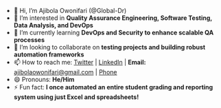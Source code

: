 - 👋 Hi, I’m Ajibola Owonifari (@Global-Dr)  
- 👀 I’m interested in **Quality Assurance Engineering, Software Testing, Data Analysis, and DevOps**  
- 🌱 I’m currently learning **DevOps and Security to enhance scalable QA processes**  
- 💞️ I’m looking to collaborate on **testing projects and building robust automation frameworks**  
- 📫 How to reach me: [Twitter](https://x.com/GlobalTrail_) | [LinkedIn](https://www.linkedin.com/in/ajibola-owonifari) | **Email:** ajibolaowonifari@gmail.com  | [Phone](08168883540)
- 😄 Pronouns: **He/Him**  
- ⚡ Fun fact: **I once automated an entire student grading and reporting system using just Excel and spreadsheets!**

<!---
I take initiative to uncover edge cases,  optimize it, and align it with user needs.
I proactively design both manual and automated test strategies using tools like Playwright and Cypress for web and UI testing and Postman for APIs, ensuring issues are resolved before they ever reach users.
Also, embed QA into CI/CD pipelines.
I collaborate closely with cross-functional teams to challenge assumptions, streamline processes, and advocate for scalable solutions.
My work directly contributes to the stability of platforms used by thousands of users, and I measure success by how smoothly those users experience our product. 

Ownership isn’t a mindset I adopt — it’s the way I operate.
--->
